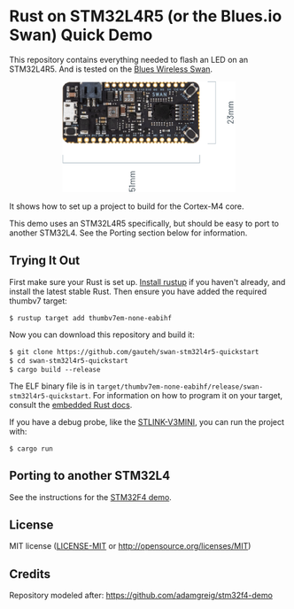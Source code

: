 # Rust on STM32L4R5 (or the Blues.io Swan) Quick Demo

This repository contains everything needed to flash an LED on an STM32L4R5. And
is tested on the [Blues Wireless Swan](https://blues.io/products/swan/).

<p align="center">
  <img src="swan.png" height="200px">
</p>

It shows how to set up a project to build for the Cortex-M4 core.

This demo uses an STM32L4R5 specifically, but should be easy to port to another
STM32L4. See the Porting section below for information.

## Trying It Out

First make sure your Rust is set up.
[Install rustup](http://rustup.rs/) if you haven't already, and install
the latest stable Rust. Then ensure you have added the required thumbv7 target:
```
$ rustup target add thumbv7em-none-eabihf
```
Now you can download this repository and build it:
```
$ git clone https://github.com/gauteh/swan-stm32l4r5-quickstart
$ cd swan-stm32l4r5-quickstart
$ cargo build --release
```

The ELF binary file is in `target/thumbv7em-none-eabihf/release/swan-stm32l4r5-quickstart`.
For information on how to program it on your target, consult the
[embedded Rust docs](https://rust-embedded.github.io/bookshelf/).

If you have a debug probe, like the [STLINK-V3MINI](https://www.st.com/en/development-tools/stlink-v3mini.html), you can run the project with:

```
$ cargo run
```

## Porting to another STM32L4

See the instructions for the [STM32F4 demo](https://github.com/adamgreig/stm32f4-demo#porting-to-another-stm32f4).

## License

MIT license ([LICENSE-MIT](LICENSE-MIT) or http://opensource.org/licenses/MIT)

## Credits

Repository modeled after: https://github.com/adamgreig/stm32f4-demo
